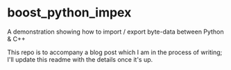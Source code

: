 # boost_python_impex
A demonstration showing how to import / export byte-data between Python &amp; C++

This repo is to accompany a blog post which I am in the process of writing; I'll update this readme with the details once it's up.
